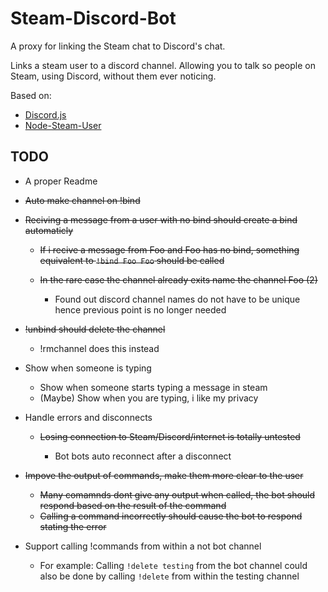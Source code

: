 # Steam-Discord-Bot
A proxy for linking the Steam chat to Discord's chat.

Links a steam user to a discord channel. Allowing you to talk so people on Steam, using Discord, without them ever noticing.

Based on:
* [Discord.js](https://discord.js.org/)
* [Node-Steam-User](https://github.com/DoctorMcKay/node-steam-user)

## TODO
* A proper Readme
* ~~Auto make channel on !bind~~
* ~~Reciving a message from a user with no bind should create a bind automaticly~~

  * ~~If i recive a message from Foo and Foo has no bind, something equivalent to `!bind Foo Foo` should be called~~
  * ~~In the rare case the channel already exits name the channel Foo (2)~~
  
    * Found out discord channel names do not have to be unique hence previous point is no longer needed
* ~~!unbind should delete the channel~~
  * !rmchannel does this instead

* Show when someone is typing
  
  * Show when someone starts typing a message in steam
  * (Maybe) Show when you are typing, i like my privacy
* Handle errors and disconnects
  
  * ~~Losing connection to Steam/Discord/internet is totally untested~~
    
    * Bot bots auto reconnect after a disconnect
* ~~Impove the output of commands, make them more clear to the user~~
  
  * ~~Many comamnds dont give any output when called, the bot should respond based on the result of the command~~
  * ~~Calling a command incorrectly should cause the bot to respond stating the error~~
* Support calling !commands from within a not bot channel
  
  * For example: Calling `!delete testing` from the bot channel could also be done by calling `!delete` from within the testing channel  
